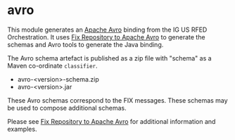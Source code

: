 # avro

This module generates an [Apache Avro](https://avro.apache.org/) binding from the IG US RFED Orchestration. It uses [Fix Repository to Apache Avro](https://github.com/FIXTradingCommunity/fix-orchestra-avro) to generate the schemas and Avro tools to generate the Java binding.

The Avro schema artefact is published as a zip file with "schema" as a Maven co-ordinate ```classifier```.

* avro-\<version>\-schema.zip
* avro-\<version>\.jar

These Avro schemas correspond to the FIX messages. These schemas may be used to compose additional schemas.

Please see [Fix Repository to Apache Avro](https://github.com/FIXTradingCommunity/fix-orchestra-avro) for additional information and examples.